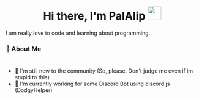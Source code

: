 <h1 align="center">Hi there, I'm PalAlip <img src="https://media.giphy.com/media/hvRJCLFzcasrR4ia7z/giphy.gif" width="35"></h1>

I am really love to code and learning about programming.

### :boy: About Me
#

- 🏫 I'm still new to the community (So, please. Don't judge me even if im stupid to this)
- 💼 I'm currently working for some Discord Bot using discord.js (DodgyHelper)
